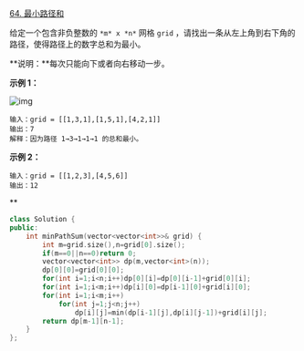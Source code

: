 [64. 最小路径和](https://leetcode.cn/problems/minimum-path-sum/)



给定一个包含非负整数的 `*m* x *n*` 网格 `grid` ，请找出一条从左上角到右下角的路径，使得路径上的数字总和为最小。

**说明：**每次只能向下或者向右移动一步。

 

**示例 1：**

![img](https://assets.leetcode.com/uploads/2020/11/05/minpath.jpg)

```
输入：grid = [[1,3,1],[1,5,1],[4,2,1]]
输出：7
解释：因为路径 1→3→1→1→1 的总和最小。
```

**示例 2：**

```
输入：grid = [[1,2,3],[4,5,6]]
输出：12
```

**

```cpp
class Solution {
public:
    int minPathSum(vector<vector<int>>& grid) {
        int m=grid.size(),n=grid[0].size();
        if(m==0||n==0)return 0;
        vector<vector<int>> dp(m,vector<int>(n));
        dp[0][0]=grid[0][0];
        for(int i=1;i<n;i++)dp[0][i]=dp[0][i-1]+grid[0][i];
        for(int i=1;i<m;i++)dp[i][0]=dp[i-1][0]+grid[i][0];
        for(int i=1;i<m;i++)
            for(int j=1;j<n;j++)
                dp[i][j]=min(dp[i-1][j],dp[i][j-1])+grid[i][j];
        return dp[m-1][n-1];
    }
};
```

